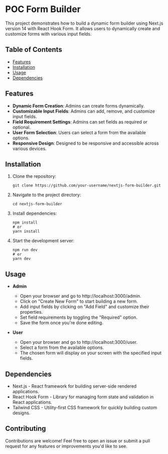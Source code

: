 # POC Form Builder

This project demonstrates how to build a dynamic form builder using Next.js version 14 with React Hook Form. It allows users to dynamically create and customize forms with various input fields.

## Table of Contents

- [Features](#features)
- [Installation](#installation)
- [Usage](#usage)
- [Dependencies](#dependencies)

## Features

- **Dynamic Form Creation**: Admins can create forms dynamically.
- **Customizable Input Fields**: Admins can add, remove, and customize input fields.
- **Field Requirement Settings**: Admins can set fields as required or optional.
- **User Form Selection**: Users can select a form from the available options.
- **Responsive Design**: Designed to be responsive and accessible across various devices.

## Installation

1. Clone the repository:

   ```
   git clone https://github.com/your-username/nextjs-form-builder.git
   ```

2. Navigate to the project directory:

   ```
   cd nextjs-form-builder
   ```

3. Install dependencies:

   ```
   npm install
   # or
   yarn install
   ```

4. Start the development server:

   ```
   npm run dev
   # or
   yarn dev
   ```

## Usage

- **Admin**

  - Open your browser and go to http://localhost:3000/admin.
  - Click on "Create New Form" to start building a new form.
  - Add input fields by clicking on "Add Field" and customize their properties.
  - Set field requirements by toggling the "Required" option.
  - Save the form once you're done editing.

- **User**

  - Open your browser and go to http://localhost:3000/user.
  - Select a form from the available options.
  - The chosen form will display on your screen with the specified input fields.

## Dependencies

- Next.js - React framework for building server-side rendered applications.
- React Hook Form - Library for managing form state and validation in React applications.
- Tailwind CSS - Utility-first CSS framework for quickly building custom designs.

## Contributing

Contributions are welcome! Feel free to open an issue or submit a pull request for any features or improvements you'd like to see.
